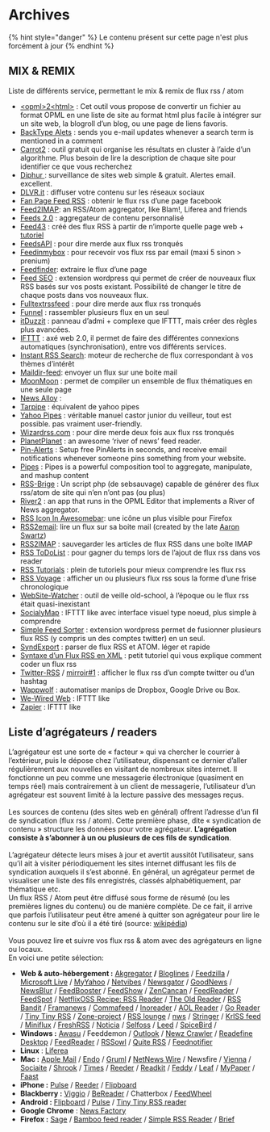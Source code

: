 # Archives

{% hint style="danger" %}
Le contenu présent sur cette page n'est plus forcément à jour
{% endhint %}

## **MIX & REMIX**

Liste de différents service, permettant le mix & remix de flux rss / atom

* [\<opml>2\<html>](http://lolobobo.fr/opml2html/index.php) : Cet outil vous propose de convertir un fichier au format OPML en une liste de site au format html plus facile à intégrer sur un site web, la blogroll d’un blog, ou une page de liens favoris.
* [BackType Alets](http://www.backtype.com/alerts) : sends you e-mail updates whenever a search term is mentioned in a comment
* [Carrot2](http://project.carrot2.org/download.html) : outil gratuit qui organise les résultats en cluster à l’aide d’un algorithme. Plus besoin de lire la description de chaque site pour identifier ce que vous recherchez
* [Diphur ](http://diphur.com/): surveillance de sites web simple & gratuit. Alertes email. excellent.
* [DLVR.it](http://dlvr.it/) : diffuser votre contenu sur les réseaux sociaux
* [Fan Page Feed RSS](http://www.juliusdesign.net/rssfanpage/) : obtenir le flux rss d’une page facebook
* [Feed2IMAP](http://gna.org/projects/feed2imap/): an RSS/Atom aggregator, like Blam!, Liferea and friends
* [Feeds 2.0](http://feeds2.com/) : aggregateur de contenu personnalisé
* [Feed43](http://www.feed43.com/) :  créé des flux RSS à partir de n’importe quelle page web + [tutoriel](http://www.actulligence.com/2013/09/19/feed43-for-free-cree-des-flux-rss-a-partir-de-nimporte-quelle-page-web/)
* [FeedsAPI](http://www.feedsapi.com/) : pour dire merde aux flux rss tronqués
* [Feedinmybox](https://www.feedmyinbox.com/) : pour recevoir vos flux rss par email (maxi 5 sinon > prenium)
* [Feedfinder](http://feedfinder.vuilleumier.tv/): extraire le flux d’une page
* [Feed SEO](https://wordpress.org/extend/plugins/feed-seo/) : extension wordpress qui permet de créer de nouveaux flux RSS basés sur vos posts existant. Possibilité de changer le titre de chaque posts dans vos nouveaux flux.
* [Fulltextrssfeed](http://fulltextrssfeed.com/) : pour dire merde aux flux rss tronqués
* [Funnel](https://github.com/broncowdd/funnel) : rassembler plusieurs flux en un seul
* [itDuzzit](http://cloud.itduzzit.com/) : panneau d’admi + complexe que IFTTT, mais créer des règles plus avancées.
* [IFTTT](http://ifttt.com/) : axé web 2.0, il permet de faire des différentes connexions automatiques (synchronisation), entre vos différents services.
* [Instant RSS Search](http://ctrlq.org/rss): moteur de recherche de flux  correspondant à vos thèmes d’intérêt
* [Maildir-feed](https://github.com/sloonz/maildir-feed): envoyer un flux sur une boite mail
* [MoonMoon](http://moonmoon.org/) : permet de compiler un ensemble de flux thématiques en une seule page
* [News Alloy](http://newsalloy.com/) :
* [Tarpipe](http://tarpipe.com/) : équivalent de yahoo pipes
* [Yahoo Pipes](http://pipes.yahoo.com/pipes/) : véritable manuel castor junior du veilleur, tout est possible. pas vraiment user-friendly.
* [Wizardrss.com](http://www.wizardrss.com/) : pour dire merde deux fois aux flux rss tronqués
* [PlanetPlanet](http://www.planetplanet.org/) : an awesome ‘river of news’ feed reader.
* [Pin-Alerts](http://pinalerts.com/) : Setup free PinAlerts in seconds, and receive email notifications whenever someone pins something from your website.
* [Pipes](http://pipes.yahoo.com/pipes) : Pipes is a powerful composition tool to aggregate, manipulate, and mashup content
* [RSS-Brige](http://rssbridge.org/) : Un script php (de sebsauvage) capable de générer des flux rss/atom de site qui n’en n’ont pas (ou plus)
* [River2](http://river2.newsriver.org/) :  an app that runs in the OPML Editor that implements a River of News aggregator.
* [RSS Icon In Awesomebar](https://addons.mozilla.org/fr/firefox/addon/rss-icon-in-awesombar/): une icône un plus visible pour Firefox
* [RSS2email](https://github.com/wking/rss2email): lire un flux sur sa boite mail (created by the late [Aaron Swartz](http://en.wikipedia.org/wiki/Aaron\_Swartz))
* [RSS2IMAP](http://rss2imap.sourceforge.net/en/index.html) : sauvegarder les articles de flux RSS dans une boîte IMAP
* [RSS ToDoList](https://rsstodolist.eu/) : pour gagner du temps lors de l’ajout de flux rss dans vos reader
* [RSS Tutorials](http://www.w3schools.com/rss/default.asp) : plein de tutoriels pour mieux comprendre les flux rss
* [RSS Voyage](http://rssvoyage.com/) : afficher un ou plusieurs flux rss sous la forme d’une frise chronologique
* [WebSite-Watcher](http://aignes.com/) : outil de veille old-school, à l’époque ou le flux rss était quasi-inexistant
* [SocialyMap](http://beta.sociallymap.com/) : IFTTT like avec interface visuel type noeud, plus simple à comprendre
* [Simple Feed Sorter](http://wordpress.org/extend/plugins/simple-feed-sorter/) : extension wordpress permet de fusionner plusieurs flux RSS (y compris un des comptes twitter) en un seul.
* [SyndExport](http://www.milletmaxime.net/syndexport/) : parser de flux RSS et ATOM. léger et rapide
* [Syntaxe d’un Flux RSS en XML](http://41mag.fr/syntaxe-dun-flux-rss-en-xml.html) : petit tutoriel qui vous explique comment coder un flux rss
* [Twitter-RSS](http://www.twitter-rss.com/) / [mirroir#1](https://wtf.roflcopter.fr/twitter-rss/) : afficher le flux rss d’un compte twitter ou d’un hashtag
* [Wappwolf](http://wappwolf.com/dropboxautomator) : automatiser manips de Dropbox, Google Drive ou Box.
* [We-Wired Web](https://wewiredweb.com/) : IFTTT like
* [Zapier](https://zapier.com/) : IFTTT like

## **Liste d’agrégateurs / readers**

L’agrégateur est une sorte de « facteur » qui va chercher le courrier à l’extérieur, puis le dépose chez l’utilisateur, dispensant ce dernier d’aller régulièrement aux nouvelles en visitant de nombreux sites internet. Il fonctionne un peu comme une messagerie électronique (quasiment en temps réel) mais contrairement à un client de messagerie, l’utilisateur d’un agrégateur est souvent limité à la lecture passive des messages reçus. \
\
Les sources de contenu (des sites web en général) offrent l’adresse d’un fil de syndication (flux rss / atom). Cette première phase, dite « syndication de contenu » structure les données pour votre agrégateur. **L’agrégation consiste à s’abonner à un ou plusieurs de ces fils de syndication**. \
\
L’agrégateur détecte leurs mises à jour et avertit aussitôt l’utilisateur, sans qu’il ait à visiter périodiquement les sites internet diffusant les fils de syndication auxquels il s’est abonné. En général, un agrégateur permet de visualiser une liste des fils enregistrés, classés alphabétiquement, par thématique etc. \
Un flux RSS / Atom peut être diffusé sous forme de résumé (ou les premières lignes du contenu) ou de manière complète. De ce fait, il arrive que parfois l’utilisateur peut être amené à quitter son agrégateur pour lire le contenu sur le site d’où il a été tiré (source: [wikipédia](https://fr.wikipedia.org/wiki/Agr%C3%A9gateur)) \
\
Vous pouvez lire et suivre vos flux rss & atom avec des agrégateurs en ligne ou locaux. \
En voici une petite sélection:

* **Web & auto-hébergement :** [Akgregator](http://userbase.kde.org/Akregator) **/** [Bloglines](http://www.bloglines.com/login) / [Feedzilla](http://www.feedzilla.com/) / [Microsoft Live](http://www.officelive.com/en-GB/) / [MyYahoo](http://my.yahoo.com/) / [Netvibes](http://www.netvibes.com/) / [Newsgator](http://www.newsgator.com/products/social-sites-for-sharepoint-2010/social-profile.aspx) / [GoodNews](http://goodnoows.com/) / [NewsBlur](http://www.newsblur.com/) / [FeedBooster](http://feeds.qsensei.com/) /  [FeedShow](http://reader.feedshow.com/) / [ZenCancan](http://zencancan.com/) / [FeedReader](http://www.feedreader.com/) / [FeedSpot](http://feedspot.com/) / [NetflixOSS Recipe: RSS Reader](http://techblog.netflix.com/2013/03/introducing-first-netflixoss-recipe-rss.html) / [The Old Reader](http://theoldreader.com/) / [RSS Bandit](http://rssbandit.org/) / [Framanews](http://framanews.org/) / [Commafeed](http://www.commafeed.com/) / [Inoreader](https://www.inoreader.com/) / [AOL Reader](http://reader.aol.com/) / [Go Reader](http://www.goread.io/) / [Tiny Tiny RSS](http://tt-rss.org/) / [Zone-project](http://www.reador.net/) / [RSS lounge](https://code.google.com/p/rsslounge) / [nws](https://github.com/xaccrocheur/nws) / [Stringer](https://github.com/swanson/stringer) / [KrISS feed](http://tontof.net/kriss/feed/) / [Miniflux](http://miniflux.net/fr/) / [FreshRSS](http://marienfressinaud.github.io/FreshRSS/) / [Noticia](http://developpement.mithril.re/Noticia) / [Selfoss](http://selfoss.aditu.de/) / [Leed](http://projet.idleman.fr/leed) / [SpiceBird](http://www.spicebird.com/) /
* **Windows :**  [Awasu](http://www.awasu.com/) / Feeddemon / [Outlook](http://office.microsoft.com/en-gb/outlook/) / [Newz Crawler](http://www.newzcrawler.com/) / [Readefine Desktop](http://readefine.anirudhsasikumar.net/) / [FeedReader](http://www.feedreader.com/)  / [RSSowl](http://www.rssowl.org/) / [Quite RSS](https://code.google.com/p/quite-rss/) / [Feednotifier](http://www.feednotifier.com/)
* **Linux** : [Liferea](http://lzone.de/liferea/)
* **Mac :** [Apple Mail](http://docs.info.apple.com/article.html?path=Mail/3.0/en/15170.html) / [Endo](http://infinite-sushi.com/software/endo/download) / [Gruml](http://www.grumlapp.com/) **/** [NetNews Wire](http://netnewswireapp.com/) / Newsfire / [Vienna](http://www.vienna-rss.org/) / [Sociaite](http://www.realmacsoftware.com/socialite) / [Shrook](http://www.utsire.com/shrook) / [Times](http://www.acrylicapps.com/times) / [Reeder](http://reederapp.com/) / [Readkit](http://readkitapp.com/) / [Feddy](http://krillapps.com/feedy/) / [Leaf](http://www.rockysandstudio.com/apps/leaf) / [MyPaper](https://itunes.apple.com/fr/app/my-paper-feed-reader/id737568901?mt=8) / [Faast](https://itunes.apple.com/fr/app/faast/id673591736)
* **iPhone :** [Pulse](http://itunes.apple.com/us/app/pulse-news-mini/id377594176?mt=8) /  [Reeder](http://reederapp.com/) / [Flipboard](http://flipboard.com/)
* **Blackberry :** [Viggio](http://appworld.blackberry.com/webstore/content/558/?lang=en) / [BeReader](http://appworld.blackberry.com/webstore/content/12346/?lang=en) / Chatterbox / [FeedWheel](http://appworld.blackberry.com/webstore/content/38901/?lang=en)
* **Android :** [Flipboard](http://flipboard.com/) / [Pulse](http://itunes.apple.com/us/app/pulse-news-mini/id377594176?mt=8) / [Tiny Tiny RSS reader](https://play.google.com/store/apps/details?id=org.ttrssreader)
* **Google Chrome** : [News Factory](https://chrome.google.com/webstore/detail/news-factory/djaoeafihpfaakkpdobmhedohgnmhpbp?hl=fr)
* **Firefox :** [Sage](https://addons.mozilla.org/fr/firefox/addon/sage/) / [Bamboo feed reader](https://addons.mozilla.org/fr/firefox/addon/bamboo-feed-reader/) / [Simple RSS Reader](https://addons.mozilla.org/fr/firefox/addon/simple-rss-reader-srr/) / [Brief](http://brief.mozdev.org/)
